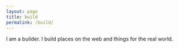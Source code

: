 ```yaml
---
layout: page
title: build
permalink: /build/
---
```


I am a builder. I build places on the web and things for the real world.